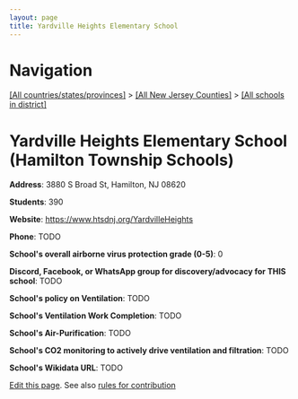 ```yaml
---
layout: page
title: Yardville Heights Elementary School
---
```

# Navigation

[[All countries/states/provinces]](../../..) > [[All New Jersey Counties]](../..) > [[All schools in district]](..)

# Yardville Heights Elementary School (Hamilton Township Schools)

**Address**: 3880 S Broad St, Hamilton, NJ 08620

**Students**: 390

**Website**: <https://www.htsdnj.org/YardvilleHeights>

**Phone**: TODO

**School's overall airborne virus protection grade (0-5)**: 0

**Discord, Facebook, or WhatsApp group for discovery/advocacy for THIS school**: TODO

**School's policy on Ventilation**: TODO

**School's Ventilation Work Completion**: TODO

**School's Air-Purification**: TODO

**School's CO2 monitoring to actively drive ventilation and filtration**: TODO

**School's Wikidata URL**: TODO


[Edit this page](https://github.com/ventilate-schools/NJ/edit/main/./Hamilton_Township_Schools/Yardville_Heights_Elementary_School.md). See also [rules for contribution](../../../contribution-rules/)